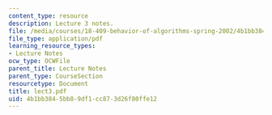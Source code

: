 ```yaml
---
content_type: resource
description: Lecture 3 notes.
file: /media/courses/18-409-behavior-of-algorithms-spring-2002/4b1bb3845bb89df1cc873d26f80ffe12_lect3.pdf
file_type: application/pdf
learning_resource_types:
- Lecture Notes
ocw_type: OCWFile
parent_title: Lecture Notes
parent_type: CourseSection
resourcetype: Document
title: lect3.pdf
uid: 4b1bb384-5bb8-9df1-cc87-3d26f80ffe12
---
```

